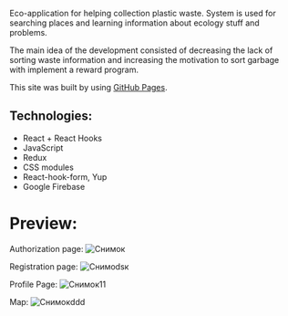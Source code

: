 Eco-application for helping collection plastic waste. System is used for searching places and learning information about ecology stuff and problems. 

The main idea of the development consisted of decreasing the lack of sorting waste information and increasing the motivation to sort garbage with implement a reward program.

This site was built by using [GitHub Pages](https://wild-dino.github.io/InEcology//).

## Technologies:
- React + React Hooks
- JavaScript
- Redux
- CSS modules
- React-hook-form, Yup
- Google Firebase

# Preview:

Authorization page: 
![Снимок](https://user-images.githubusercontent.com/75693419/183857522-f1b3db54-32f6-424c-8654-f581c52f74fd.JPG)

Registration page: 
![Снимоdsк](https://user-images.githubusercontent.com/75693419/183858969-e2331216-edbb-4a36-a3ce-3bb6e4be2c84.JPG)

Profile Page: 
![Снимок11](https://user-images.githubusercontent.com/75693419/183858556-75c41aa4-3962-4869-8200-05af5d9aacaa.JPG)

Map: 
![Снимокddd](https://user-images.githubusercontent.com/75693419/183858684-1bb1d937-2f85-4819-8469-f07523f43d7a.JPG)




